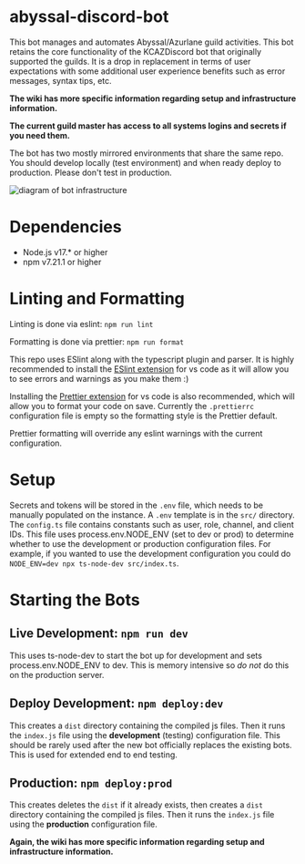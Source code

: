 # abyssal-discord-bot
This bot manages and automates Abyssal/Azurlane guild activities. This bot retains the core functionality of the KCAZDiscord bot that originally supported the guilds. It is a drop in replacement in terms of user expectations with some additional user experience benefits such as error messages, syntax tips, etc.

**The wiki has more specific information regarding setup and infrastructure information.**

**The current guild master has access to all systems logins and secrets if you need them.**

The bot has two mostly mirrored environments that share the same repo. You should develop locally (test environment) and when ready deploy to production. Please don't test in production.

![diagram of bot infrastructure](https://i.imgur.com/GSG9S5V.png)

# Dependencies
- Node.js v17.* or higher
- npm v7.21.1 or higher

# Linting and Formatting
Linting is done via eslint: `npm run lint`

Formatting is done via prettier: `npm run format`

This repo uses ESlint along with the typescript plugin and parser.
It is highly recommended to install the [ESlint extension](https://marketplace.visualstudio.com/items?itemName=dbaeumer.vscode-eslint) for vs code as it will allow you to see errors and warnings as you make them :)

Installing the [Prettier extension](https://marketplace.visualstudio.com/items?itemName=esbenp.prettier-vscode#review-details) for vs code is also recommended, which will allow you to format your code on save. Currently the `.prettierrc` configuration file is empty so the formatting style is the Prettier default.

Prettier formatting will override any eslint warnings with the current configuration.

# Setup
Secrets and tokens will be stored in the `.env` file, which needs to be manually populated on the instance. A `.env` template is in the `src/` directory. The `config.ts` file contains constants such as user, role, channel, and client IDs. This file uses process.env.NODE_ENV (set to dev or prod) to determine whether to use the development or production configuration files. For example, if you wanted to use the development configuration you could do `NODE_ENV=dev npx ts-node-dev src/index.ts`.

# Starting the Bots
## Live Development: `npm run dev`

This uses ts-node-dev to start the bot up for development and sets process.env.NODE_ENV to dev. This is memory intensive so *do not* do this on the production server.

## Deploy Development: `npm deploy:dev`
This creates a `dist` directory containing the compiled js files. Then it runs the `index.js` file using the **development** (testing) configuration file.
This should be rarely used after the new bot officially replaces the existing bots. This is used for extended end to end testing.

## Production: `npm deploy:prod`

This creates deletes the `dist` if it already exists, then creates a `dist` directory containing the compiled js files. Then it runs the `index.js` file using the **production** configuration file.

**Again, the wiki has more specific information regarding setup and infrastructure information.**
